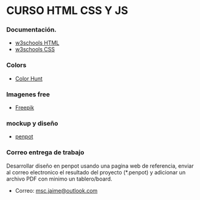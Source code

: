 # CURSO HTML CSS Y JS


### Documentación.

- [w3schools HTML](https://www.w3schools.com/html/default.asp)
- [w3schools CSS](https://www.w3schools.com/css/default.asp)

### Colors

- [Color Hunt](https://colorhunt.co/)

### Imagenes free

- [Freepik](https://www.freepik.es/)

### mockup y diseño

- [penpot](https://penpot.app/)


### Correo entrega de trabajo

Desarrollar diseño en penpot usando una pagina web de referencia, enviar al correo electronico el resultado del proyecto (*.penpot) y adicionar un archivo PDF con minimo un tablero/board.

- Correo: [msc.jaime@outlook.com](msc.jaime@outlook.com)
